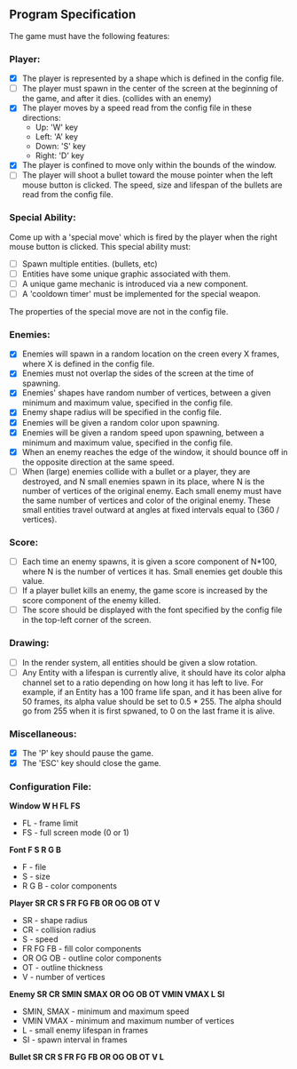 
## Program Specification

The game must have the following features:

### Player:
- [x] The player is represented by a shape which is defined in the config file.
- [ ] The player must spawn in the center of the screen at the beginning of the game, and after it dies. (collides with an enemy)
- [x] The player moves by a speed read from the config file in these directions:
  - Up: 'W' key
  - Left: 'A' key
  - Down: 'S' key
  - Right: 'D' key
- [x] The player is confined to move only within the bounds of the window.
- [ ] The player will shoot a bullet toward the mouse pointer when the left mouse button is clicked. The speed, size and lifespan of the bullets are read from the config file.

### Special Ability:
Come up with a 'special move' which is fired by the player when the right mouse button is clicked. This special ability must:
- [ ] Spawn multiple entities. (bullets, etc)
- [ ] Entities have some unique graphic associated with them.
- [ ] A unique game mechanic is introduced via a new component.
- [ ] A 'cooldown timer' must be implemented for the special weapon.

The properties of the special move are not in the config file.

### Enemies:
- [x] Enemies will spawn in a random location on the creen every X frames, where X is defined in the config file.
- [x] Enemies must not overlap the sides of the screen at the time of spawning.
- [x] Enemies' shapes have random number of vertices, between a given minimum and maximum value, specified in the config file.
- [x] Enemy shape radius will be specified in the config file.
- [x] Enemies will be given a random color upon spawning.
- [x] Enemies will be given a random speed upon spawning, between a minimum and maximum value, specified in the config file.
- [x] When an enemy reaches the edge of the window, it should bounce off in the opposite direction at the same speed.
- [ ] When (large) enemies collide with a bullet or a player, they are destroyed, and N small enemies spawn in its place, where N is the number of vertices of the original enemy. Each small enemy must have the same number of vertices and color of
the original enemy. These small entities travel outward at angles at fixed intervals equal to (360 / vertices).

### Score:
- [ ] Each time an enemy spawns, it is given a score component of N*100, where N is the number of vertices it has. Small enemies get double this value.
- [ ] If a player bullet kills an enemy, the game score is increased by the score component of the enemy killed.
- [ ] The score should be displayed with the font specified by the config file in the top-left corner of the screen.

### Drawing:
- [ ] In the render system, all entities should be given a slow rotation.
- [ ] Any Entity with a lifespan is currently alive, it should have its color alpha channel set to a ratio depending on how long it has left to live. For example, if an Entity has a 100 frame life span, and it has been alive for 50 frames, its alpha value should be set to 0.5 * 255. The alpha should go from 255 when it is first spwaned, to 0 on the last frame it is alive.

### Miscellaneous:
- [x] The 'P' key should pause the game.
- [x] The 'ESC' key should close the game.

### Configuration File:
**Window W H FL FS**
  - FL - frame limit
  - FS - full screen mode (0 or 1)
  
**Font F S R G B**
  - F - file
  - S - size
  - R G B - color components
  
**Player SR CR S FR FG FB OR OG OB OT V**
  - SR - shape radius
  - CR - collision radius
  - S - speed
  - FR FG FB - fill color components
  - OR OG OB - outline color components
  - OT - outline thickness
  - V - number of vertices
  
**Enemy SR CR SMIN SMAX OR OG OB OT VMIN VMAX L SI**
  - SMIN, SMAX - minimum and maximum speed
  - VMIN VMAX - minimum and maximum number of vertices
  - L - small enemy lifespan in frames
  - SI - spawn interval in frames
  
**Bullet SR CR S FR FG FB OR OG OB OT V L**

